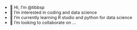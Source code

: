 - 👋 Hi, I’m @tibbsp
- 👀 I’m interested in coding and data science
- 🌱 I’m currently learning R studio and python for data science
- 💞️ I’m looking to collaborate on ...


<!---
tibbsp/tibbsp is a ✨ special ✨ repository because its `README.md` (this file) appears on your GitHub profile.
You can click the Preview link to take a look at your changes.
--->

